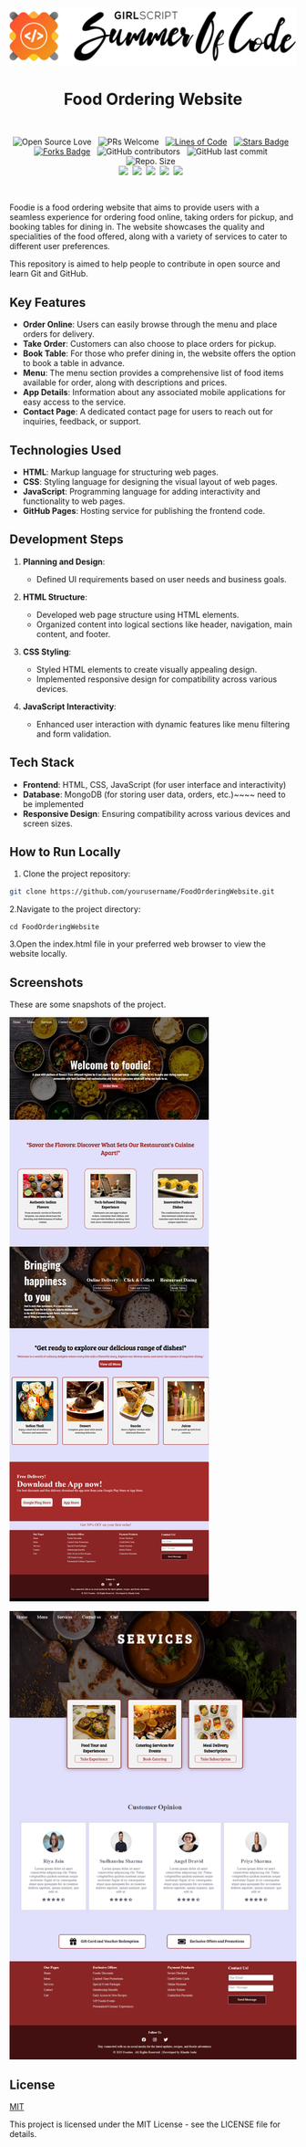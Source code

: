 ![gssoc](gssoc.png)
<div align="center">
<h1 >Food Ordering Website</h1>

<br>
 
![Open Source Love](https://badges.frapsoft.com/os/v2/open-source.svg?v=103) &nbsp; 
![PRs Welcome](https://img.shields.io/badge/PRs-welcome-green.svg) &nbsp;
<a href="https://github.com/khushi-joshi-05/Food-ordering-website"><img src="https://sloc.xyz/github/khushi-joshi-05/Food-ordering-website" alt="Lines of Code"/></a> &nbsp;
<a href="https://github.com/khushi-joshi-05/Food-ordering-website/stargazers"><img src="https://img.shields.io/github/stars/khushi-joshi-05/Food-ordering-website" alt="Stars Badge"/></a> &nbsp;
<a href="https://github.com/khushi-joshi-05/Food-ordering-website/network/members"><img src="https://img.shields.io/github/forks/khushi-joshi-05/Food-ordering-website" alt="Forks Badge"/></a> &nbsp;
![GitHub contributors](https://img.shields.io/github/contributors/khushi-joshi-05/Food-ordering-website?color=blue) &nbsp;
![GitHub last commit](https://img.shields.io/github/last-commit/khushi-joshi-05/Food-ordering-website?color=red&style=plastic) &nbsp;
![Repo. Size](https://img.shields.io/github/repo-size/khushi-joshi-05/Food-ordering-website?color=white) &nbsp;  
<a href="https://github.com/khushi-joshi-05/Food-ordering-website/blob/main/LICENSE"><img src="https://img.shields.io/badge/license-MIT-blue.svg?v=103"></a>&nbsp;
<a href="https://github.com/khushi-joshi-05/Food-ordering-website/issues"><img src="https://img.shields.io/github/issues/khushi-joshi-05/Food-ordering-website?color=0059b3"></a>&nbsp;
<a href="https://github.com/khushi-joshi-05/Food-ordering-website/issues?q=is%3Aissue+is%3Aclosed"><img src="https://img.shields.io/github/issues-closed-raw/khushi-joshi-05/Food-ordering-website?color=yellow"></a>&nbsp;
<a href="https://github.com/khushi-joshi-05/Food-ordering-website/pulls"><img src="https://img.shields.io/github/issues-pr/khushi-joshi-05/Food-ordering-website?color=brightgreen"></a>&nbsp;
<a href="https://github.com/khushi-joshi-05/Food-ordering-website/pulls?q=is%3Apr+is%3Aclosed"><img src="https://img.shields.io/github/issues-pr-closed-raw/khushi-joshi-05/Food-ordering-website?color=0059b3"></a> &nbsp;   


</br>
</div>

Foodie is a food ordering website that aims to provide users with a seamless experience for ordering food online, taking orders for pickup, and booking tables for dining in. The website showcases the quality and specialities of the food offered, along with a variety of services to cater to different user preferences.

This repository is aimed to help people to contribute in open source and learn Git and GitHub.

## Key Features

- **Order Online**: Users can easily browse through the menu and place orders for delivery.
- **Take Order**: Customers can also choose to place orders for pickup.
- **Book Table**: For those who prefer dining in, the website offers the option to book a table in advance.
- **Menu**: The menu section provides a comprehensive list of food items available for order, along with descriptions and prices.
- **App Details**: Information about any associated mobile applications for easy access to the service.
- **Contact Page**: A dedicated contact page for users to reach out for inquiries, feedback, or support.

## Technologies Used
- **HTML**: Markup language for structuring web pages.
- **CSS**: Styling language for designing the visual layout of web pages.
- **JavaScript**: Programming language for adding interactivity and functionality to web pages.
- **GitHub Pages**: Hosting service for publishing the frontend code.

## Development Steps
1. **Planning and Design**:
   - Defined UI requirements based on user needs and business goals.

2. **HTML Structure**:
   - Developed web page structure using HTML elements.
   - Organized content into logical sections like header, navigation, main content, and footer.

3. **CSS Styling**:
   - Styled HTML elements to create visually appealing design.
   - Implemented responsive design for compatibility across various devices.

4. **JavaScript Interactivity**:
   - Enhanced user interaction with dynamic features like menu filtering and form validation.


## Tech Stack

- **Frontend**: HTML, CSS, JavaScript (for user interface and interactivity)
- **Database**: MongoDB (for storing user data, orders, etc.)~~~~ need to be implemented
- **Responsive Design**: Ensuring compatibility across various devices and screen sizes.


## How to Run Locally

1. Clone the project repository:

```bash
git clone https://github.com/yourusername/FoodOrderingWebsite.git
```

2.Navigate to the project directory:

```
cd FoodOrderingWebsite
```


3.Open the index.html file in your preferred web browser to view the website locally.
  


## Screenshots
These are some snapshots of the project.

![Landing Page](homepg.png)

![Service](service.png)




## License

[MIT](https://choosealicense.com/licenses/mit/)

This project is licensed under the MIT License - see the LICENSE file for details.






